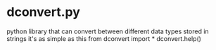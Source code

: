 # dconvert.py
python library that can convert between different data types stored in strings
it's as simple as this
from dconvert import *
dconvert.help()
